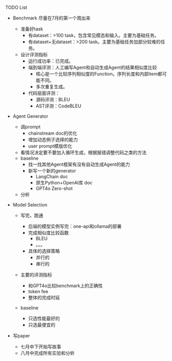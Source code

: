 TODO List

* Benchmark 尽量在7月的第一个周出来

  * 准备好task
    * 有dataset：>100 task，包含常见模态和输入。主要为基础任务。
    * 有dataset+无dataset：>200 task。主要为基础任务加部分较难的任务。
  * 设计评测指标
    * 运行成功率：已完成。
    * 端到端评测：人工编写Agent和自动生成Agent的结果相似度比较
      * 核心是一个比较序列相似度的Function。序列长度和内部item都可能不同。
      * 多次重复生成。
    * 代码层面评测：
      * 源码评测：BLEU
      * AST评测：CodeBLEU

* Agent Generator

  * 调prompt
    * chainstream doc的优化
    * 增加动态例子选择的能力
    * user prompt模版优化
  * 看情况决定要不要加入循环生成，根据报错调整代码之类的方法
  * baseline
    * 找一找其他Agent框架有没有自动生成Agent的能力
    * 新写一个新的generator
      * LangChain doc
      * 原生Python+OpenAI库 doc
      * GPT4o Zero-shot
  * 分析

* Model Selection

  * 写完，跑通
    * 后端的模型实例写完：one-api和ollama的部署
    * 完成相似度比较函数
      * BLEU
      * 。。。
    * 具体的选择策略
      * 并行的
      * 串行的
  * 主要的评测指标
    * 和GPT4o比较benchmark上的正确性
    * token fee
    * 整体的完成时延

  * baseline
    * 只选性能最好的
    * 只选最便宜的

* 写paper 

  * 七月中下开始写故事
  * 八月中完成所有实验和分析